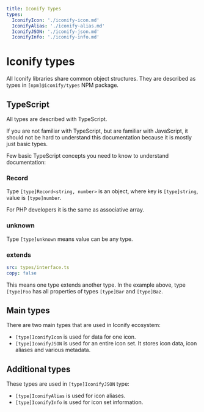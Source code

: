 ```yaml
title: Iconify Types
types:
  IconifyIcon: './iconify-icon.md'
  IconifyAlias: './iconify-alias.md'
  IconifyJSON: './iconify-json.md'
  IconifyInfo: './iconify-info.md'
```

# Iconify types

All Iconify libraries share common object structures. They are described as types in `[npm]@iconify/types` NPM package.

## TypeScript

All types are described with TypeScript.

If you are not familiar with TypeScript, but are familiar with JavaScript, it should not be hard to understand this documentation because it is mostly just basic types.

Few basic TypeScript concepts you need to know to understand documentation:

### Record

Type `[type]Record<string, number>` is an object, where key is `[type]string`, value is `[type]number`.

For PHP developers it is the same as associative array.

### unknown

Type `[type]unknown` means value can be any type.

### extends

```yaml
src: types/interface.ts
copy: false
```

This means one type extends another type. In the example above, type `[type]Foo` has all properties of types `[type]Bar` and `[type]Baz`.

## Main types

There are two main types that are used in Iconify ecosystem:

- `[type]IconifyIcon` is used for data for one icon.
- `[type]IconifyJSON` is used for an entire icon set. It stores icon data, icon aliases and various metadata.

## Additional types

These types are used in `[type]IconifyJSON` type:

- `[type]IconifyAlias` is used for icon aliases.
- `[type]IconifyInfo` is used for icon set information.
